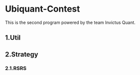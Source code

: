 # Ubiquant-Contest
This is the second program powered by the team Invictus Quant.
## 1.Util
## 2.Strategy
### 2.1.RSRS 
